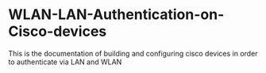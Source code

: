 # WLAN-LAN-Authentication-on-Cisco-devices
This is the documentation of building and configuring cisco devices in order to authenticate via LAN and WLAN
